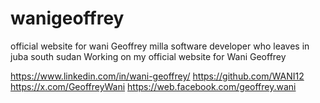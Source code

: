 # wanigeoffrey
official website for wani Geoffrey milla software developer who leaves in juba south sudan
Working on my official website for Wani Geoffrey 

https://www.linkedin.com/in/wani-geoffrey/
https://github.com/WANI12
https://x.com/GeoffreyWani
https://web.facebook.com/geoffrey.wani
